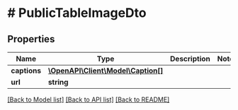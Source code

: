 # # PublicTableImageDto

## Properties

Name | Type | Description | Notes
------------ | ------------- | ------------- | -------------
**captions** | [**\OpenAPI\Client\Model\Caption[]**](Caption.md) |  | 
**url** | **string** |  | 

[[Back to Model list]](../../README.md#documentation-for-models) [[Back to API list]](../../README.md#documentation-for-api-endpoints) [[Back to README]](../../README.md)


